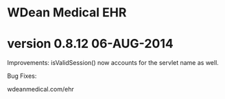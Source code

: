 # WDean Medical EHR
# version 0.8.12  06-AUG-2014

Improvements:
isValidSession() now accounts for the servlet name as well.

Bug Fixes:


wdeanmedical.com/ehr